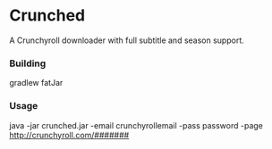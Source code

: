 # Crunched
A Crunchyroll downloader with full subtitle and season support.

### Building
gradlew fatJar

### Usage
java -jar crunched.jar -email crunchyrollemail -pass password -page http://crunchyroll.com/#######